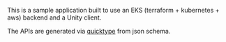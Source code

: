 This is a sample application built to use an EKS (terraform + kubernetes + aws) backend and a Unity client.

The APIs are generated via [quicktype](https://app.quicktype.io/) from json schema.